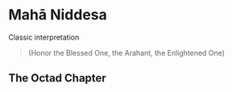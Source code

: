 # Mahā Niddesa

Classic interpretation

> (Honor the Blessed One, the Arahant, the Enlightened One)

## The Octad Chapter
